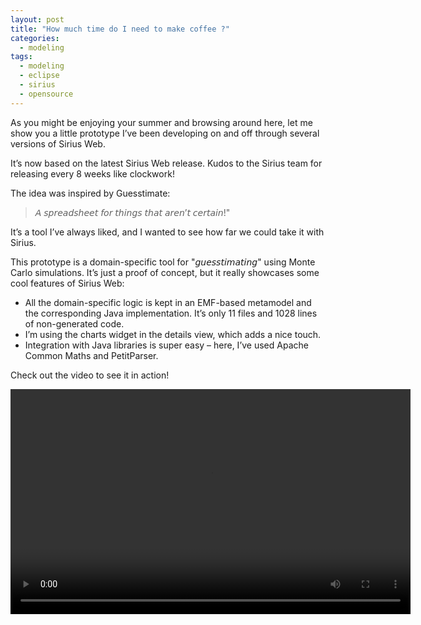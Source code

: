 ```yaml
---
layout: post
title: "How much time do I need to make coffee ?"
categories:
  - modeling
tags:
  - modeling
  - eclipse
  - sirius
  - opensource
---
```


As you might be enjoying your summer and browsing around here, let me show you a little prototype I’ve been developing on and off through several versions of Sirius Web.

It’s now based on the latest Sirius Web release. Kudos to the Sirius team for releasing every 8 weeks like clockwork!

The idea was inspired by Guesstimate: 
> 𝘈 𝘴𝘱𝘳𝘦𝘢𝘥𝘴𝘩𝘦𝘦𝘵 𝘧𝘰𝘳 𝘵𝘩𝘪𝘯𝘨𝘴 𝘵𝘩𝘢𝘵 𝘢𝘳𝘦𝘯’𝘵 𝘤𝘦𝘳𝘵𝘢𝘪𝘯!" 

It’s a tool I’ve always liked, and I wanted to see how far we could take it with Sirius.

This prototype is a domain-specific tool for "𝘨𝘶𝘦𝘴𝘴𝘵𝘪𝘮𝘢𝘵𝘪𝘯𝘨" using Monte Carlo simulations. It’s just a proof of concept, but it really showcases some cool features of Sirius Web:
 - All the domain-specific logic is kept in an EMF-based metamodel and the corresponding Java implementation. It’s only 11 files and 1028 lines of non-generated code.
 - I’m using the charts widget in the details view, which adds a nice touch.
 - Integration with Java libraries is super easy – here, I’ve used Apache Common Maths and PetitParser.

 Check out the video to see it in action!

<video  width="640" height="360" controls><source src="{{ site.url }}/media/2024-08-08-Guesstimate.mp4">Your browser does not support the video tag.</video>
